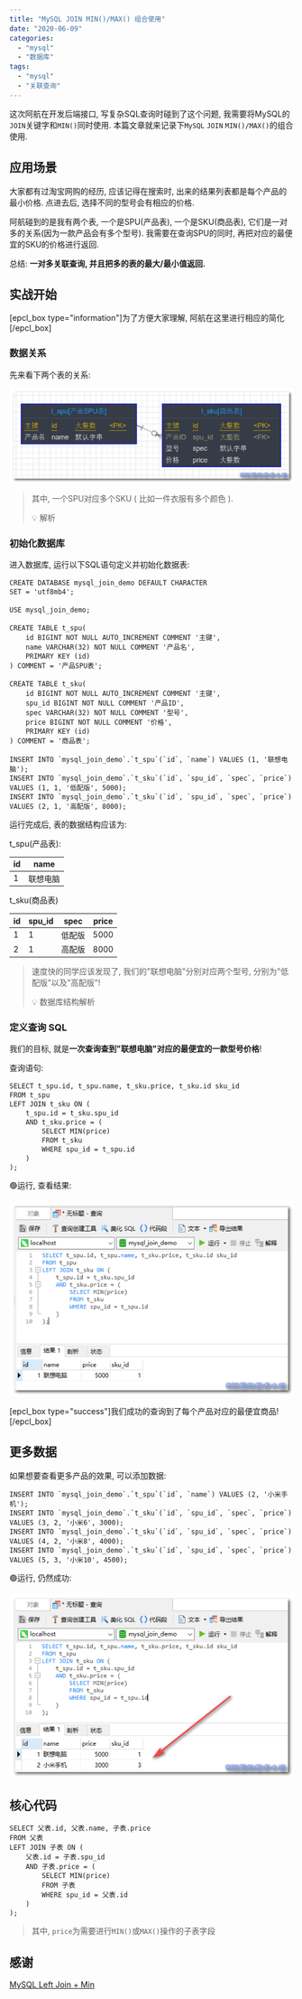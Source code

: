 ```yaml
---
title: "MySQL JOIN MIN()/MAX() 组合使用"
date: "2020-06-09"
categories: 
  - "mysql"
  - "数据库"
tags: 
  - "mysql"
  - "关联查询"
---
```


这次阿航在开发后端接口, 写复杂SQL查询时碰到了这个问题, 我需要将MySQL的`JOIN`关键字和`MIN()`同时使用. 本篇文章就来记录下`MySQL` `JOIN` `MIN()/MAX()`的组合使用.

## 应用场景

大家都有过淘宝网购的经历, 应该记得在搜索时, 出来的结果列表都是每个产品的最小价格. 点进去后, 选择不同的型号会有相应的价格.

阿航碰到的是我有两个表, 一个是SPU(产品表), 一个是SKU(商品表), 它们是一对多的关系(因为一款产品会有多个型号). 我需要在查询SPU的同时, 再把对应的最便宜的SKU的价格进行返回.

总结: **一对多关联查询, 并且把多的表的最大/最小值返回.**

## 实战开始

\[epcl\_box type="information"\]为了方便大家理解, 阿航在这里进行相应的简化\[/epcl\_box\]

### 数据关系

先来看下两个表的关系:

![](images/MySQL-JOIN-MINMAX-01.png)

> 其中, 一个SPU对应多个SKU ( 比如一件衣服有多个颜色 ).
> 
> 💡 解析

### 初始化数据库

进入数据库, 运行以下SQL语句定义并初始化数据表:

```
CREATE DATABASE mysql_join_demo DEFAULT CHARACTER 
SET = 'utf8mb4';

USE mysql_join_demo;

CREATE TABLE t_spu(
    id BIGINT NOT NULL AUTO_INCREMENT COMMENT '主键',
    name VARCHAR(32) NOT NULL COMMENT '产品名',
    PRIMARY KEY (id)
) COMMENT = '产品SPU表';

CREATE TABLE t_sku(
    id BIGINT NOT NULL AUTO_INCREMENT COMMENT '主键',
    spu_id BIGINT NOT NULL COMMENT '产品ID',
    spec VARCHAR(32) NOT NULL COMMENT '型号',
    price BIGINT NOT NULL COMMENT '价格',
    PRIMARY KEY (id)
) COMMENT = '商品表';

INSERT INTO `mysql_join_demo`.`t_spu`(`id`, `name`) VALUES (1, '联想电脑');
INSERT INTO `mysql_join_demo`.`t_sku`(`id`, `spu_id`, `spec`, `price`) VALUES (1, 1, '低配版', 5000);
INSERT INTO `mysql_join_demo`.`t_sku`(`id`, `spu_id`, `spec`, `price`) VALUES (2, 1, '高配版', 8000);
```

运行完成后, 表的数据结构应该为:

t\_spu(产品表):

| id | name |
| --- | --- |
| 1 | 联想电脑 |

t\_sku(商品表)

| id | spu\_id | spec | price |
| --- | --- | --- | --- |
| 1 | 1 | 低配版 | 5000 |
| 2 | 1 | 高配版 | 8000 |

> 速度快的同学应该发现了, 我们的"联想电脑"分别对应两个型号, 分别为"低配版"以及"高配版"!
> 
> 💡 数据库结构解析

### 定义查询 SQL

我们的目标, 就是**一次查询查到"联想电脑"对应的最便宜的一款型号价格**!

查询语句:

```
SELECT t_spu.id, t_spu.name, t_sku.price, t_sku.id sku_id
FROM t_spu
LEFT JOIN t_sku ON (
    t_spu.id = t_sku.spu_id 
    AND t_sku.price = (
        SELECT MIN(price)
        FROM t_sku
        WHERE spu_id = t_spu.id
    )
);
```

🟢运行, 查看结果:

![](images/MySQL-JOIN-MINMAX-02.png)

\[epcl\_box type="success"\]我们成功的查询到了每个产品对应的最便宜商品!\[/epcl\_box\]

## 更多数据

如果想要查看更多产品的效果, 可以添加数据:

```
INSERT INTO `mysql_join_demo`.`t_spu`(`id`, `name`) VALUES (2, '小米手机');
INSERT INTO `mysql_join_demo`.`t_sku`(`id`, `spu_id`, `spec`, `price`) VALUES (3, 2, '小米6', 3000);
INSERT INTO `mysql_join_demo`.`t_sku`(`id`, `spu_id`, `spec`, `price`) VALUES (4, 2, '小米8', 4000);
INSERT INTO `mysql_join_demo`.`t_sku`(`id`, `spu_id`, `spec`, `price`) VALUES (5, 3, '小米10', 4500);
```

🟢运行, 仍然成功:

![](images/MySQL-JOIN-MINMAX-03.png)

## 核心代码

```
SELECT 父表.id, 父表.name, 子表.price
FROM 父表
LEFT JOIN 子表 ON (
    父表.id = 子表.spu_id 
    AND 子表.price = (
        SELECT MIN(price)
        FROM 子表
        WHERE spu_id = 父表.id
    )
);
```

> 其中, `price`为需要进行`MIN()`或`MAX()`操作的子表字段

## 感谢

[MySQL Left Join + Min](https://stackoverflow.com/questions/7588142/mysql-left-join-min)
